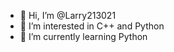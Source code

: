 - 👋 Hi, I’m @Larry213021
- 👀 I’m interested in C++ and Python
- 🌱 I’m currently learning Python
<!---
Larry213021/Larry213021 is a ✨ special ✨ repository because its `README.md` (this file) appears on your GitHub profile.
You can click the Preview link to take a look at your changes.
--->
